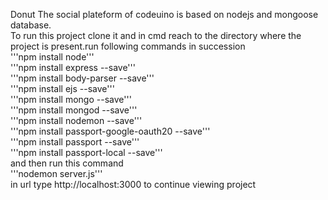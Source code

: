 Donut
The social plateform of codeuino is based on nodejs and mongoose database.<br>
To run this project clone it and in cmd reach to the directory where the project is present.run following commands in succession<br>
'''npm install node'''<br>
'''npm install express --save'''<br>
'''npm install body-parser --save'''<br>
'''npm install ejs --save'''<br>
'''npm install mongo --save'''<br>
'''npm install mongod --save'''<br>
'''npm install nodemon --save'''<br>
'''npm install passport-google-oauth20 --save'''<br>
'''npm install passport --save'''<br>
'''npm install passport-local --save'''<br>
and then run this command<br> 
'''nodemon server.js'''<br>
in url type http://localhost:3000 to continue viewing project
